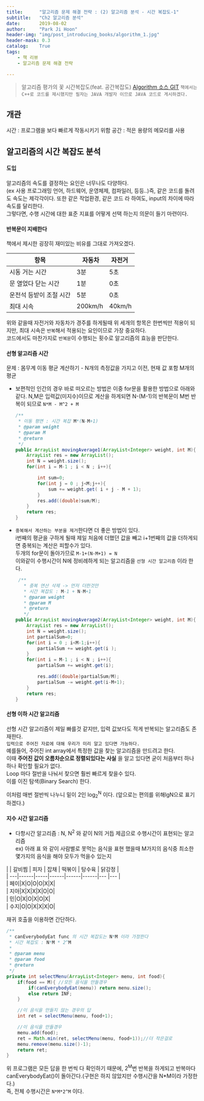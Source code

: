 ```yaml
---
title:      "알고리즘 문제 해결 전략 : (2) 알고리즘 분석 - 시간 복잡도-1"
subtitle:   "Ch2 알고리즘 분석"
date:       2019-08-02
author:     "Park Ji Hoon"
header-img: "img/post_introducing_books/algorithm_1.jpg"
header-mask: 0.3
catalog:    True
tags:
    - 책 리뷰
    - 알고리즘 문제 해결 전략

---
```

> 알고리즘 평가의 꽃 시간복잡도(feat. 공간복잡도)
> [Algorithm 소스 GIT][1]
`책에서는 C++로 코드를 제시했지만 필자는 JAVA 개발자 이므로 JAVA 코드로 게시하겠다.`

## 개관
시간 : 프로그램을 보다 빠르게 작동시키기 위함
공간 : 적은 용량의 메모리를 사용


## 알고리즘의 시간 복잡도 분석
#### 도입
알고리즘의 속도를 결정하는 요인은 너무나도 다양하다.  
(ex  사용 프로그래밍 언어, 하드웨어, 운영체제, 컴파일러, 등등..)즉, 같은 코드를 돌려도 속도는 제각각이다.
또한 같은 작업환경, 같은 코드 라 하여도, input의 차이에 따라 속도를 달리한다.  
그렇다면, 수행 시간에 대한 표준 지표를 어떻게 선택 하는지 의문이 들기 마련이다.  
#### 반복문이 지배한다
책에서 제시한 굉장히 재미있는 비유를 그대로 가져오겠다.  

| 항목                   |️ 자동차     | 자전거 ️         |
| --------------------------------- | ----------- | ------------------- |
| 시동 거는 시간 | 3분                             | 5초 |
| 문 열었다 닫는 시간 | 1분                             | 0초 |
| 운전석 등받이 조절 시간 | 5분                             | 0초 |
| 최대 시속 | 200km/h                         | 40km/h |

위와 같을때 자전거와 자동차가 경주를 하게될때 위 세개의 항목은 한번씩만 적용이 되지만, 최대 시속은 `반복`해서 적용되는 요인이므로 가장 중요하다.  
코드에서도 마찬가지로 `반복문`이 수행되는 횟수로 알고리즘의 효능을 판단한다.

#### 선형 알고리즘 시간
문제 : 몸무계 이동 평균 계산하기 - N개의 측정값을 가지고  이전, 현재 값 포함  M개의 평균
* 보편적인 인간의 경우 바로 떠오르는 방법은 이중 for문을 활용한 방법으로 아래와 같다.
N,M은 입력값(미지수)이므로 계산을 하게되면 N-(M-1)의 반복문이 M번 반복이 되므로 `N*M - M^2 + M`

  ```java
  /**
   * 이동 평면 : 시간 복잡 M*(N-M+1)
   * @param weight
   * @param M
   * @return
   */
  public ArrayList movingAverage1(ArrayList<Integer> weight, int M){
      ArrayList res = new ArrayList();
      int N = weight.size();
      for(int i = M-1 ; i < N ; i++){

          int sum=0;
          for(int j = 0 ; j<M;j++){
              sum += weight.get( i + j - M + 1);
          }
          res.add((double)sum/M);
      }
      return res;
  }
  ```
* `중복해서 계산하는 부분을 제거`한다면 더 좋은 방법이 있다.  
  i번째의 평균을 구하게 될때 제일 처음에 더했던 값을 빼고 i+1번째의 값을 더하게되면 중복되는 계산은 피할수가 있다.  
  두개의 for문이 돌아가므로 `M-1+(N-M+1) = N`  
  이와같이 수행시간이 N에 정비례하게 되는 알고리즘을 `선형 시간 알고리즘` 이라 한다.

  ```java
   /**
     * 중복 연산 삭제 -> 먼저 더한것만
     * 시간 복잡도 : M-1 + N-M+1
     * @param weight
     * @param M
     * @return
     */
  public ArrayList movingAverage2(ArrayList<Integer> weight, int M){
      ArrayList res = new ArrayList();
      int N = weight.size();
      int partialSum=0;
      for(int i = 0 ; i<M-1;i++){
          partialSum += weight.get(i );
      }
      for(int i = M-1 ; i < N ; i++){
          partialSum += weight.get(i);

          res.add((double)partialSum/M);
          partialSum -= weight.get(i-M+1);
      }
      return res;
  }
  ```

#### 선형 이하 시간 알고리즘
선형 시간 알고리즘이 제일 빠를것 같지만, 입력 값보다도 적게 반복되는 알고리즘도 존재한다.  
`입력으로 주어진 자료에 대해 우리가 미리 알고 있다면 가능하다.`  
예를들어, 주어진 int array에서 특정한 값을 찾는 알고리즘을 만드려고 한다.  
이때 **주어진 값이 오름차순으로 정렬되있다는 사실** 을 알고 있다면 굳이 처음부터 하나하나 확인할 필요가 없다.  
Loop 마다 절반을 나눠서 찾으면 훨씬 빠르게 찾을수 있다.  
이를 이진 탐색(Binary Search) 한다.

이처럼 매번 절반씩 나누니 밑이 2인 log<sub>2</sub><sup>N</sup> 이다. (앞으로는 편의를 위해lgN으로 표기 하겠다.)

#### 지수 시간 알고리즘
* 다항시간 알고리즘 : N, N<sup>2</sup> 와 같이 N의 거듭 제곱으로 수행시간이 표현되는 알고리즘  
ex) 아래 표 와 같이 사람별로 못먹는 음식을 표현 했을때 M가지의 음식중 최소한 몇가지의 음식을 해야 모두가 먹을수 있는지

|    | 갈비찜 | 피자 | 잡채 | 떡볶이 | 탕수육 | 닭강정 |  
| ---|------|-----|------|------|------|--- |--- |  
| 페이|X|O|O|O|X|X|  
| 지아|X|X|X|X|O|O|  
| 민|O|X|O|X|O|X|  
| 수지|O|O|X|X|X|O|  

재귀 호출을 이용하면 간단하다.

```java
/**
 * canEverybodyEat func 의 시간 복잡도는 N*M 이라 가정한다
 * 시간 복잡도 : N*M * 2^M
 *
 * @param menu
 * @param food
 * @return
 */
private int selectMenu(ArrayList<Integer> menu, int food){
    if(food == M){ //모든 음식을 만들경우
        if(canEverybodyEat(menu)) return menu.size();
        else return INF;
    }

    //이 음식을 만들지 않는 경우의 답
    int ret = selectMenu(menu, food+1);

    //이 음식을 만들경우
    menu.add(food);
    ret = Math.min(ret, selectMenu(menu, food+1));//더 작은걸로
    menu.remove(menu.size()-1);
    return ret;
}
```
위 프로그램은 모든 답을 한 번씩 다 확인하기 때문에, 2<sup>M</sup>번 반복을 하게되고 반복마다 canEverybodyEat()이 돌아간다.(구현은 하지 않았지만 수행시간을 N*M이라 가정한다.)  
즉, 전체 수행시간은 `N*M*2^M`  이다.




[1]:[https://github.com/ggoowlgns/ggoowlgns.github.io/tree/master/JavaProject/src/hufs/eselab]
